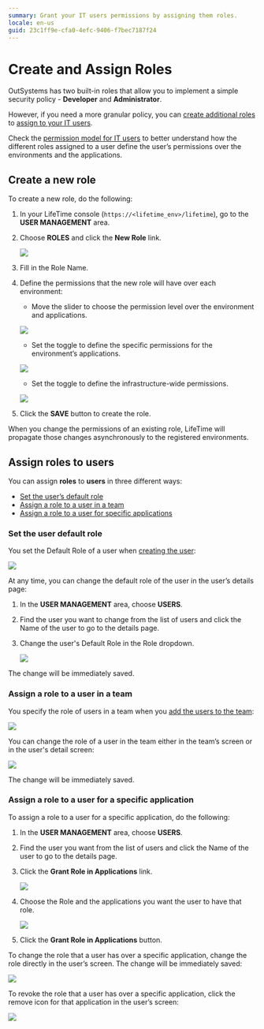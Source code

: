 ```yaml
---
summary: Grant your IT users permissions by assigning them roles.
locale: en-us
guid: 23c1ff9e-cfa0-4efc-9406-f7bec7187f24
---
```


# Create and Assign Roles

OutSystems has two built-in roles that allow you to implement a simple security policy - **Developer** and **Administrator**.

However, if you need a more granular policy, you can [create additional roles](#create-a-new-role) to [assign to your IT users](#assign-roles-to-users).

Check the [permission model for IT users](about-permission-levels.md) to better understand how the different roles assigned to a user define the user’s permissions over the environments and the applications.

## Create a new role

To create a new role, do the following:

1. In your LifeTime console (`https://<lifetime_env>/lifetime`), go to the **USER MANAGEMENT** area.

1. Choose **ROLES** and click the **New Role** link.  

    ![](images/roles-create-new-lt.png)

1. Fill in the Role Name.

1. Define the permissions that the new role will have over each environment:

    * Move the slider to choose the permission level over the environment and applications.

    ![](images/roles-permission-levels-lt.png)

    * Set the toggle to define the specific permissions for the environment’s applications.

    ![](images/roles-specific-permissions-lt.png)

    * Set the toggle to define the infrastructure-wide permissions.

    ![](images/roles-infra-wide-permissions-lt.png)

1. Click the **SAVE** button to create the role.

When you change the permissions of an existing role, LifeTime will propagate those changes asynchronously to the registered environments.

## Assign roles to users

You can assign **roles** to **users** in three different ways:

* [Set the user’s default role](#set-the-user-default-role)
* [Assign a role to a user in a team](#assign-a-role-to-a-user-in-a-team)
* [Assign a role to a user for specific applications](#assign-a-role-to-a-user-for-a-specific-application)

### Set the user default role

You set the Default Role of a user when [creating the user](create-an-it-user.md):

![](images/roles-create-user-lt.png)

At any time, you can change the default role of the user in the user’s details page:

1. In the **USER MANAGEMENT** area, choose **USERS**.

1. Find the user you want to change from the list of users and click the Name of the user to go to the details page.

1. Change the user's Default Role in the Role dropdown.  

    ![](images/roles-default-role-lt.png)

The change will be immediately saved.

### Assign a role to a user in a team

You specify the role of users in a team when you [add the users to the team](create-an-it-team.md#add-it-users-to-the-team):

![](images/roles-grant-in-team-lt.png)

You can change the role of a user in the team either in the team’s screen or in the user's detail screen:

![](images/roles-update-in-team-lt.png)

The change will be immediately saved.

### Assign a role to a user for a specific application

To assign a role to a user for a specific application, do the following:

1. In the **USER MANAGEMENT** area, choose **USERS**.

1. Find the user you want from the list of users and click the Name of the user to go to the details page.

1. Click the **Grant Role in Applications** link.  

    ![](images/roles-grant-in-app-link-lt.png)

1. Choose the Role and the applications you want the user to have that role.  

    ![](images/roles-grant-in-app-lt.png)

1. Click the **Grant Role in Applications** button.

To change the role that a user has over a specific application, change the role directly in the user’s screen. The change will be immediately saved:

![](images/roles-update-in-app-lt.png)

To revoke the role that a user has over a specific application, click the remove icon for that application in the user’s screen:

![](images/roles-revoke-in-app-lt.png)
